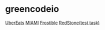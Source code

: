 # greencodeio

[UberEats](https://greencodeio.github.io/greencodeio/ubereats/index.html)
[MIAMI](https://greencodeio.github.io/greencodeio/miami/index.html)
[Frostible](https://greencodeio.github.io/greencodeio/Frostible/website/index.html)
[RedStone(test task)](https://greencodeio.github.io/redstone/index.html)